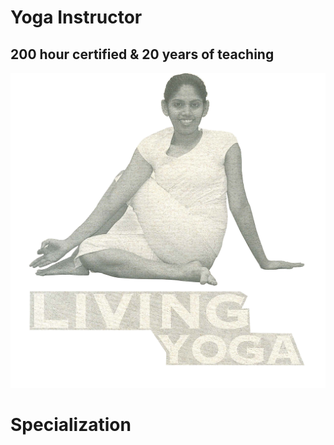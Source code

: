 # Yoga Instructor 
## 200 hour certified & 20 years of teaching

![image 2](/assets/images/image2.png)

# Specialization
